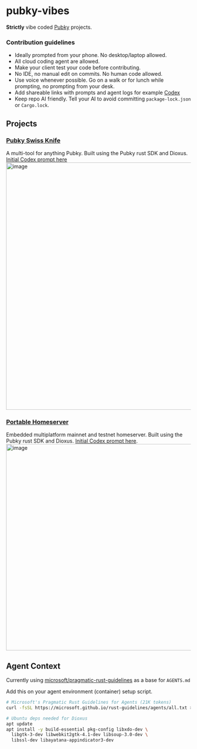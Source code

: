 # pubky-vibes

**Strictly** vibe coded [Pubky](https://github.com/pubky/pubky-core) projects.

### Contribution guidelines

- Ideally prompted from your phone. No desktop/laptop allowed.
- All cloud coding agent are allowed.
- Make your client test your code before contributing.
- No IDE, no manual edit on commits. No human code allowed.
- Use voice whenever possible. Go on a walk or for lunch while prompting, no prompting from your desk.
- Add shareable links with prompts and agent logs for example [Codex](https://chatgpt.com/codex/tasks/task_e_68e97ff5b43083298ebefc7e6980c4ef)
- Keep repo AI friendly. Tell your AI to avoid committing `package-lock.json` or `Cargo.lock`.

## Projects

### [Pubky Swiss Knife](pubky-swiss-knife)

A multi-tool for anything Pubky. Built using the Pubky rust SDK and Dioxus. [Initial Codex prompt here](https://chatgpt.com/s/cd_68e9a87740108191936e11721d314fea)
<img width="1210" height="673" alt="image" src="https://github.com/user-attachments/assets/41218313-0177-4134-bc79-d611fbd9399d" />

### [Portable Homeserver](portable-homeserver)

Embedded multiplatform mainnet and testnet homeserver. Built using the Pubky rust SDK and Dioxus. [Initial Codex prompt here](https://chatgpt.com/s/cd_68e9b9732a688191a61e6ff03a49cbdf).
<img width="1067" height="562" alt="image" src="https://github.com/user-attachments/assets/d99cafca-c63a-4365-9c4c-ee7c800fa3f3" />

## Agent Context

Currently using [microsoft/pragmatic-rust-guidelines](https://microsoft.github.io/rust-guidelines/agents/all.txt) as a base for `AGENTS.md`

Add this on your agent environment (container) setup script.

```bash
# Microsoft's Pragmatic Rust Guidelines for Agents (21K tokens)
curl -fsSL https://microsoft.github.io/rust-guidelines/agents/all.txt >> AGENTS.md

# Ubuntu deps needed for Dioxus
apt update
apt install -y build-essential pkg-config libxdo-dev \
  libgtk-3-dev libwebkit2gtk-4.1-dev libsoup-3.0-dev \
  libssl-dev libayatana-appindicator3-dev
```
